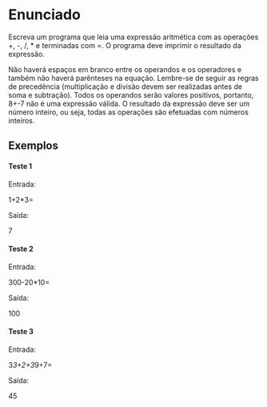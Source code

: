 # Enunciado

Escreva um programa que leia uma expressão aritmética com as operações +, -, /, * e terminadas com =. O programa deve imprimir o resultado da expressão.

Não haverá espaços em branco entre os operandos e os operadores e também não haverá parênteses na equação. Lembre-se de seguir as regras de precedência (multiplicação e divisão devem ser realizadas antes de soma e subtração). Todos os operandos serão valores positivos, portanto, 8+-7 não é uma expressão válida. O resultado da expressão deve ser um número inteiro, ou seja, todas as operações são efetuadas com números inteiros.


## Exemplos

#### Teste 1

Entrada:

1+2*3=

Saída:

7



#### Teste 2

Entrada:

300-20*10=

Saída:

100



#### Teste 3

Entrada:

3*3+2+3*9+7=

Saída:

45